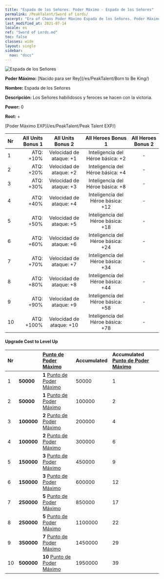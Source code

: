 ```yaml
---
title: "Espada de los Señores. Poder Máximo - Espada de los Señores"
permalink: /PeakTalent/Sword of Lords/
excerpt: "Era of Chaos Poder Máximo Espada de los Señores. Poder Máximo Espada de los Señores. Espada de los Señores"
last_modified_at: 2021-07-14
locale: es
ref: "Sword of Lords.md"
toc: false
classes: wide
layout: single
sidebar:
  nav: "docs"
---
```


  ![Espada de los Señores](/images/pt/talent_4301.png)

  **Poder Máximo:** [Nacido para ser Rey](/es/PeakTalent/Born to Be King/)

  **Nombre:** Espada de los Señores

  **Descripción:** Los Señores habilidosos y feroces se hacen con la victoria.

  **Power:** 0

  **Root:** +

  [Poder Máximo EXP](/es/PeakTalent/Peak Talent EXP/)

  | Nr | All Units Bonus 1 | All Units Bonus 2 | All Heroes Bonus 1 | All Heroes Bonus 2 |
  |:---|--------------:|:-------------:|:-------------:|:-------------:|
  | 1 | ATQ: +10% | Velocidad de ataque: +1 | Inteligencia del Héroe básica: +2 | - |
  | 2 | ATQ: +20% | Velocidad de ataque: +2 | Inteligencia del Héroe básica: +4 | - |
  | 3 | ATQ: +30% | Velocidad de ataque: +3 | Inteligencia del Héroe básica: +8 | - |
  | 4 | ATQ: +40% | Velocidad de ataque: +4 | Inteligencia del Héroe básica: +12 | - |
  | 5 | ATQ: +50% | Velocidad de ataque: +5 | Inteligencia del Héroe básica: +18 | - |
  | 6 | ATQ: +60% | Velocidad de ataque: +6 | Inteligencia del Héroe básica: +24 | - |
  | 7 | ATQ: +70% | Velocidad de ataque: +7 | Inteligencia del Héroe básica: +34 | - |
  | 8 | ATQ: +80% | Velocidad de ataque: +8 | Inteligencia del Héroe básica: +44 | - |
  | 9 | ATQ: +90% | Velocidad de ataque: +9 | Inteligencia del Héroe básica: +58 | - |
  | 10 | ATQ: +100% | Velocidad de ataque: +10 | Inteligencia del Héroe básica: +78 | - |


#### Upgrade Cost to Level Up

  | Nr | <i class="fas fa-coins"/> | [Punto de Poder Máximo](/ItemsES/con_934/) | Accumulated <i class="fas fa-coins"/> | Accumulated [Punto de Poder Máximo](/ItemsES/con_934/) |
  |:---|:--------------|:-------------|:-------------|:-------------|
  | 1 | **50000** | **1** [Punto de Poder Máximo](/ItemsES/con_934/) | 50000 | 1 |
  | 2 | **50000** | **1** [Punto de Poder Máximo](/ItemsES/con_934/) | 100000 | 2 |
  | 3 | **100000** | **2** [Punto de Poder Máximo](/ItemsES/con_934/) | 200000 | 4 |
  | 4 | **100000** | **2** [Punto de Poder Máximo](/ItemsES/con_934/) | 300000 | 6 |
  | 5 | **150000** | **3** [Punto de Poder Máximo](/ItemsES/con_934/) | 450000 | 9 |
  | 6 | **150000** | **3** [Punto de Poder Máximo](/ItemsES/con_934/) | 600000 | 12 |
  | 7 | **250000** | **5** [Punto de Poder Máximo](/ItemsES/con_934/) | 850000 | 17 |
  | 8 | **250000** | **5** [Punto de Poder Máximo](/ItemsES/con_934/) | 1100000 | 22 |
  | 9 | **350000** | **7** [Punto de Poder Máximo](/ItemsES/con_934/) | 1450000 | 29 |
  | 10 | **500000** | **10** [Punto de Poder Máximo](/ItemsES/con_934/) | 1950000 | 39 |
